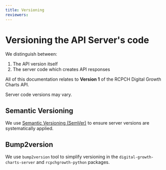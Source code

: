 ```yaml
---
title: Versioning
reviewers:
---
```


# Versioning the API Server's code 

We distinguish between:

1. The API version itself
2. The server code which creates API responses

All of this documentation relates to **Version 1** of the RCPCH Digital Growth Charts API.

Server code versions may vary.

## Semantic Versioning

We use [Semantic Versioning (SemVer)](https://semver.org/) to ensure server versions are systematically applied.

## Bump2version

We use `bump2version` tool to simplify versioning in the `digital-growth-charts-server` and `rcpchgrowth-python` packages.
